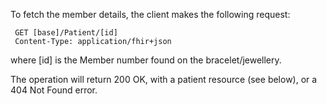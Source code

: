 To fetch the member details, the client makes the following request:

~~~~~~~~
 GET [base]/Patient/[id]
 Content-Type: application/fhir+json
~~~~~~~~

where [id] is the Member number found on the bracelet/jewellery.

The operation will return 200 OK, with a patient resource (see below),
or a 404 Not Found error.



